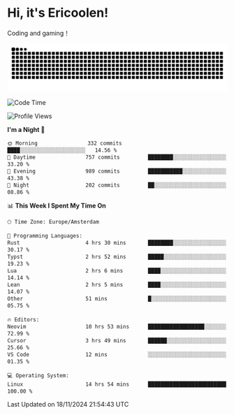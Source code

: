 # Hi, it's Ericoolen!
Coding and gaming！

<picture>
  <source media="(prefers-color-scheme: dark)" srcset="https://raw.githubusercontent.com/Eric-Song-Nop/Eric-Song-Nop/output/github-contribution-grid-snake-dark.svg">
  <source media="(prefers-color-scheme: light)" srcset="https://raw.githubusercontent.com/Eric-Song-Nop/Eric-Song-Nop/output/github-contribution-grid-snake.svg">
  <img alt="github contribution grid snake animation" src="https://raw.githubusercontent.com/Eric-Song-Nop/Eric-Song-Nop/output/github-contribution-grid-snake.svg">
</picture>

<!--START_SECTION:waka-->
![Code Time](http://img.shields.io/badge/Code%20Time-1%2C589%20hrs%2013%20mins-blue)

![Profile Views](http://img.shields.io/badge/Profile%20Views-7-blue)

**I'm a Night 🦉** 

```text
🌞 Morning                332 commits         ████░░░░░░░░░░░░░░░░░░░░░   14.56 % 
🌆 Daytime                757 commits         ████████░░░░░░░░░░░░░░░░░   33.20 % 
🌃 Evening                989 commits         ███████████░░░░░░░░░░░░░░   43.38 % 
🌙 Night                  202 commits         ██░░░░░░░░░░░░░░░░░░░░░░░   08.86 % 
```


📊 **This Week I Spent My Time On** 

```text
🕑︎ Time Zone: Europe/Amsterdam

💬 Programming Languages: 
Rust                     4 hrs 30 mins       ████████░░░░░░░░░░░░░░░░░   30.17 % 
Typst                    2 hrs 52 mins       █████░░░░░░░░░░░░░░░░░░░░   19.23 % 
Lua                      2 hrs 6 mins        ████░░░░░░░░░░░░░░░░░░░░░   14.14 % 
Lean                     2 hrs 5 mins        ████░░░░░░░░░░░░░░░░░░░░░   14.07 % 
Other                    51 mins             █░░░░░░░░░░░░░░░░░░░░░░░░   05.75 % 

🔥 Editors: 
Neovim                   10 hrs 53 mins      ██████████████████░░░░░░░   72.99 % 
Cursor                   3 hrs 49 mins       ██████░░░░░░░░░░░░░░░░░░░   25.66 % 
VS Code                  12 mins             ░░░░░░░░░░░░░░░░░░░░░░░░░   01.35 % 

💻 Operating System: 
Linux                    14 hrs 54 mins      █████████████████████████   100.00 % 
```


 Last Updated on 18/11/2024 21:54:43 UTC
<!--END_SECTION:waka-->
